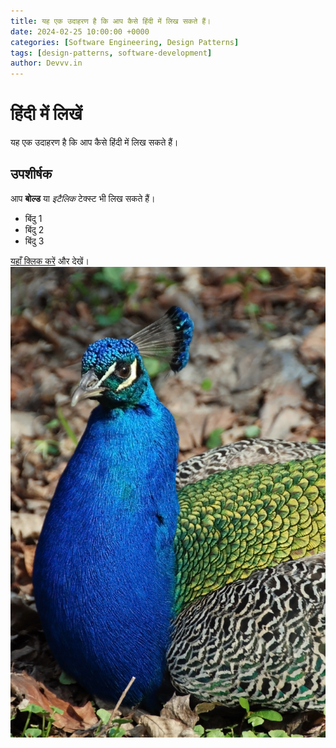 ```yaml
---
title: यह एक उदाहरण है कि आप कैसे हिंदी में लिख सकते हैं।
date: 2024-02-25 10:00:00 +0000
categories: [Software Engineering, Design Patterns]
tags: [design-patterns, software-development]
author: Devvv.in
---
```


# हिंदी में लिखें

यह एक उदाहरण है कि आप कैसे हिंदी में लिख सकते हैं।

## उपशीर्षक

आप **बोल्ड** या *इटैलिक* टेक्स्ट भी लिख सकते हैं।

- बिंदु 1
- बिंदु 2
- बिंदु 3

[यहाँ क्लिक करें](https://www.example.com) और देखें।
![Sample Image](/assets/img/peacock.jpg)
